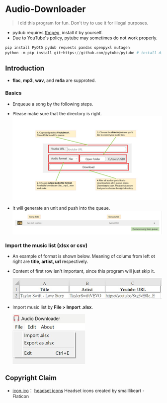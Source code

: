 # Audio-Downloader

> I did this program for fun. Don't try to use it for illegal purposes.

* pydub requires [ffmpeg](https://ffmpeg.org/download.html), install it by yourself.
* Due to YouTube's policy, pytube may sometimes do not work properly.

```python
pip install PyQt5 pydub requests pandas openpyxl mutagen
python -m pip install git+https://github.com/pytube/pytube # install directly from repo for its frequent update
```

<!-- ## Release (Win11 only)

> [Audio Downloader_v2.0.2](https://github.com/Xuan-Yi/Audio-Downloader/releases/tag/v2.0.2)

* Please **DO NOT** move _Audio Downloader_vx.x.x.exe_ out of the folder _Audio Downloader_vx.x.x_. You can place the folder anywhere.
* Instead, create a **shortcut**, then you can access _Audio Downloader_vx.x.x.exe_ everywhere. -->

## Introduction

* **flac**, **mp3**, **wav**, and **m4a** are supproted.

### Basics

* Enqueue a song by the following steps.
* Please make sure that the directory is right.
![image](images/basics.jpg)

* It will generate an unit and push into the queue.
![image](images/queue.jpg)

### Import the music list (xlsx or csv)

* An example of format is shown below. Meaning of colums from left ot right are **title, artist, url** respectively.
* Content of first row isn't important, since this program will just skip it.

  ![image](images/xlsx_format.jpg)

* Import music list by **File > Import .xlsx**.

  ![image](images/import_xlsx.jpg)

## Copyright Claim

* [icon.ico](https://github.com/Xuan-Yi/Audio-Downloader/blob/main/readme_imgs/window.jpg)： [headset icons](https://www.flaticon.com/free-icons/headset) Headset icons created by smalllikeart - Flaticon
